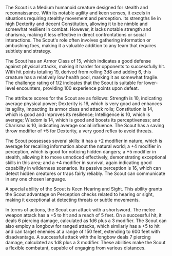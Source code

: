 The Scout is a Medium humanoid creature designed for stealth and reconnaissance. With its notable agility and keen senses, it excels in situations requiring stealthy movement and perception. Its strengths lie in high Dexterity and decent Constitution, allowing it to be nimble and somewhat resilient in combat. However, it lacks notable strength and charisma, making it less effective in direct confrontations or social interactions. The Scout's role often involves gathering information or ambushing foes, making it a valuable addition to any team that requires subtlety and strategy.

The Scout has an Armor Class of 15, which indicates a good defense against physical attacks, making it harder for opponents to successfully hit. With hit points totaling 19, derived from rolling 3d8 and adding 6, this creature has a relatively low health pool, marking it as somewhat fragile. The challenge rating of 1/2 indicates that the Scout is suitable for lower-level encounters, providing 100 experience points upon defeat.

The attribute scores for the Scout are as follows: Strength is 10, indicating average physical power; Dexterity is 16, which is very good and enhances its agility, impacting its armor class and attack rolls; Constitution is 14, which is good and improves its resilience; Intelligence is 10, which is average; Wisdom is 14, which is good and boosts its perceptiveness; and Charisma is 10, indicating average social influence. The Scout has a saving throw modifier of +5 for Dexterity, a very good reflex to avoid threats.

The Scout possesses several skills: it has a +2 modifier in nature, which is average for recalling information about the natural world; a +4 modifier in perception, which is good for noticing hidden dangers; a +5 modifier in stealth, allowing it to move unnoticed effectively, demonstrating exceptional skills in this area; and a +4 modifier in survival, again indicating good capability in wilderness scenarios. Its passive perception is 16, which can detect hidden creatures or traps fairly reliably. The Scout can communicate in any one chosen language.

A special ability of the Scout is Keen Hearing and Sight. This ability grants the Scout advantage on Perception checks related to hearing or sight, making it exceptional at detecting threats or subtle movements.

In terms of actions, the Scout can attack with a shortsword. The melee weapon attack has a +5 to hit and a reach of 5 feet. On a successful hit, it deals 6 piercing damage, calculated as 1d6 plus a 3 modifier. The Scout can also employ a longbow for ranged attacks, which similarly has a +5 to hit and can target enemies at a range of 150 feet, extending to 600 feet with disadvantage. A successful attack with the longbow deals 7 piercing damage, calculated as 1d8 plus a 3 modifier. These abilities make the Scout a flexible combatant, capable of engaging from various distances.